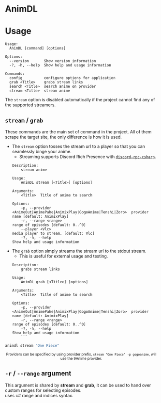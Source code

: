 # AnimDL

# Usage
```
Usage:
  AnimDL [command] [options]

Options:
  --version       Show version information
  -?, -h, --help  Show help and usage information

Commands:
  config          configure options for application
  grab <Title>    grabs stream links
  search <Title>  search anime on provider
  stream <Title>  stream anime
```

The `stream` option is disabled automatically if the project cannot find any of the supported streamers.

## `stream` / `grab`

These commands are the main set of command in the project. All of them scrape the target site, the only difference is how it is used.

- The `stream` option tosses the stream url to a player so that you can seamlessly binge your anime.
    - Streaming supports Discord Rich Presence with [`discord-rpc-csharp`](https://github.com/Lachee/discord-rpc-csharp).
    ```
    Description:
        stream anime

    Usage:
        AnimDL stream [<Title>] [options]

    Arguments:
        <Title>  Title of anime to search

    Options:
        -p, --provider <AnimeOut|AnimePahe|AnimixPlay|GogoAnime|Tenshi|Zoro>  provider name [default: AnimixPlay]
        -r, --range <range>                                                   range of episodes [default: 0..^0]
        --player <Vlc>                                                        media player to stream. [default: Vlc]
        -?, -h, --help                                                        Show help and usage information
    ```
- The `grab` option simply streams the stream url to the stdout stream.
    - This is useful for external usage and testing.
    ```
    Description:
        grabs stream links

    Usage:
        AnimDL grab [<Title>] [options]

    Arguments:
        <Title>  Title of anime to search

    Options:
        -p, --provider <AnimeOut|AnimePahe|AnimixPlay|GogoAnime|Tenshi|Zoro>  provider name [default: AnimixPlay]
        -r, --range <range>                                                   range of episodes [default: 0..^0]
        -?, -h, --help                                                        Show help and usage information
        ```

```sh
animdl stream "One Piece" 
```
<p align="center">
<sub>
Providers can be specified by using provider prefix, <code>stream "One Piece" -p gogoanime</code>, will use the 9Anime provider.
</sub></p>

## `-r` / `--range` argument
This argument is shared by **stream** and **grab**, it can be used to hand over custom ranges for selecting episodes.<br/>
uses c# range and indices syntax.